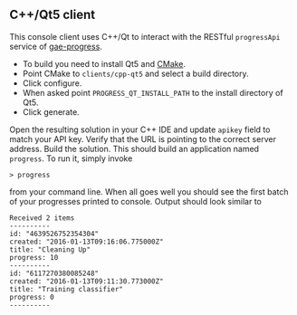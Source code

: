 ## C++/Qt5 client

This console client uses C++/Qt to interact with the RESTful `progressApi` service of [gae-progress](../../Readme.md).

 - To build you need to install Qt5 and [CMake](https://cmake.org).
 - Point CMake to `clients/cpp-qt5` and select a build directory.
 - Click configure.
 - When asked point `PROGRESS_QT_INSTALL_PATH` to the install directory of Qt5.
 - Click generate.

Open the resulting solution in your C++ IDE and update `apikey` field to match your API key. Verify that the URL is pointing to the correct server address. Build the solution. This should build an application named `progress`. To run it, simply invoke

```
> progress
```

from your command line. When all goes well you should see the first batch of your progresses printed to console. Output should look similar to

```
Received 2 items
----------
id: "4639526752354304"
created: "2016-01-13T09:16:06.775000Z"
title: "Cleaning Up"
progress: 10
----------
id: "6117270380085248"
created: "2016-01-13T09:11:30.773000Z"
title: "Training classifier"
progress: 0
----------
```
